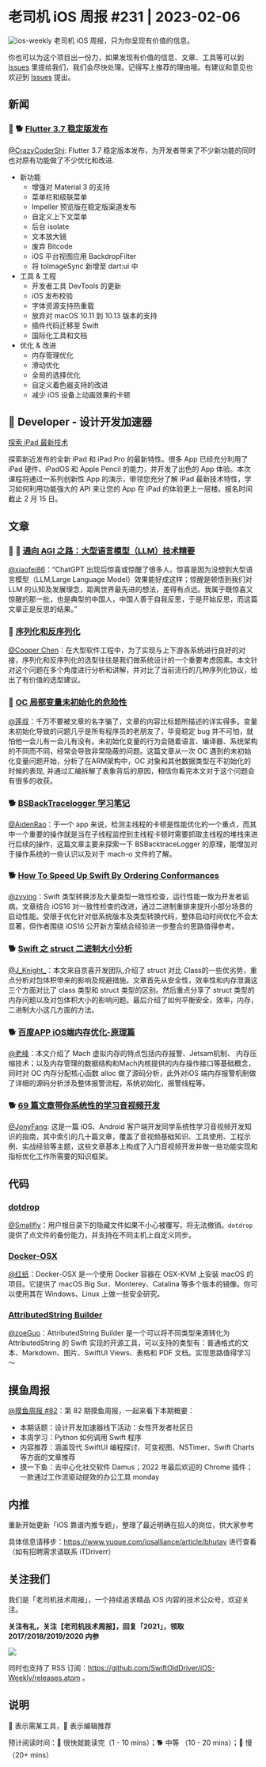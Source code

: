 # 老司机 iOS 周报 #231 | 2023-02-06

![ios-weekly](https://github.com/SwiftOldDriver/iOS-Weekly/blob/master/assets/ios-weekly.png?raw=true)
老司机 iOS 周报，只为你呈现有价值的信息。

你也可以为这个项目出一份力，如果发现有价值的信息、文章、工具等可以到 [Issues](https://github.com/SwiftOldDriver/iOS-Weekly/issues) 里提给我们，我们会尽快处理。记得写上推荐的理由哦。有建议和意见也欢迎到 [Issues](https://github.com/SwiftOldDriver/iOS-Weekly/issues) 提出。

## 新闻

### 🌟 🐕 [Flutter 3.7 稳定版发布](https://mp.weixin.qq.com/s/DOUELDqCD5MlgGfW7bMpEw)

[@CrazyCoderShi](https://github.com/CrazyCoderShi): Flutter 3.7 稳定版本发布，为开发者带来了不少新功能的同时也对原有功能做了不少优化和改进.

- 新功能
  - 增强对 Material 3 的支持
  - 菜单栏和级联菜单
  - Impeller 预览版在稳定版渠道发布
  - 自定义上下文菜单
  - 后台 isolate
  - 文本放大镜
  - 废弃 Bitcode
  - iOS 平台视图应用 BackdropFilter
  - 将 toImageSync 新增至 dart:ui 中
- 工具 & 工程
  - 开发者工具 DevTools 的更新
  - iOS 发布校验
  - 字体资源支持热重载
  - 放弃对 macOS 10.11 到 10.13 版本的支持
  - 插件代码迁移至 Swift
  - 国际化工具和文档
- 优化 & 改进
  - 内存管理优化
  - 滑动优化
  - 全局的选择优化
  - 自定义着色器支持的改进
  - 减少 iOS 设备上动画效果的卡顿

##  Developer - 设计开发加速器

[探索 iPad 最新技术](https://developer.apple.com/events/view/)

探索新近发布的全新 iPad 和 iPad Pro 的最新特性。很多 App 已经充分利用了 iPad 硬件、iPadOS 和 Apple Pencil 的能力，并开发了出色的 App 体验。本次课程将通过一系列创新性 App 的演示，带领您充分了解 iPad 最新技术特性，学习如何利用功能强大的 API 来让您的 App 在 iPad 的体验更上一层楼。报名时间截止 2 月 15 日。

## 文章

### 🌟 🐢 [通向 AGI 之路：大型语言模型（LLM）技术精要](https://zhuanlan.zhihu.com/p/597586623)

[@xiaofei86](https://github.com/xiaofei86)：“ChatGPT 出现后惊喜或惊醒了很多人。惊喜是因为没想到大型语言模型（LLM,Large Language Model）效果能好成这样；惊醒是顿悟到我们对 LLM 的认知及发展理念，距离世界最先进的想法，差得有点远。我属于既惊喜又惊醒的那一批，也是典型的中国人，中国人善于自我反思，于是开始反思，而这篇文章正是反思的结果。”

### 🐢 [序列化和反序列化](https://tech.meituan.com/2015/02/26/serialization-vs-deserialization.html)

[@Cooper Chen](https://github.com/cjlcooper)：在大型软件工程中，为了实现与上下游各系统进行良好的对接，序列化和反序列化的选型往往是我们做系统设计的一个重要考虑因素。本文针对这个问题在多个角度进行分析和讲解，并对比了当前流行的几种序列化协议，给出了有价值的选型建议。

### 🐢 [OC 局部变量未初始化的危险性](https://juejin.cn/post/7187664196492853308)

[@莲叔](https://github.com/aaaron7)：千万不要被文章的名字骗了，文章的内容比标题所描述的详实得多。变量未初始化导致的问题几乎是所有程序员的老朋友了，毕竟稳定 bug 并不可怕，就怕他一会儿有一会儿有没有。未初始化变量的行为会随着语言、编译器、系统架构的不同而不同，经常会导致非常隐蔽的问题。这篇文章从一次 OC 遇到的未初始化变量问题开始，分析了在ARM架构中，OC 对象和其他数据类型在不初始化的时候的表现, 并通过汇编拆解了表象背后的原因，相信你看完本文对于这个问题会有很多的收获。

### 🐕 [BSBackTracelogger 学习笔记](https://juejin.cn/post/6910791727670362125)

[@AidenRao](https://weibo.com/AidenRao)：于一个 app 来说，检测主线程的卡顿是性能优化的一个重点，而其中一个重要的操作就是当在子线程监控到主线程卡顿时需要抓取主线程的堆栈来进行后续的操作，这篇文章主要来探索一下 BSBacktraceLogger 的原理，能增加对于操作系统的一些认识以及对于 mach-o 文件的了解。

### 🐕 [How To Speed Up Swift By Ordering Conformances](https://www.emergetools.com/blog/posts/how-order-files-speed-up-protocols)

[@zvving](https://github.com/zvving)：Swift 类型转换涉及大量类型一致性检查，运行性能一致为开发者诟病。文章结合 iOS16 对一致性检查的改进，通过二进制重排来提升小部分场景的启动性能。受限于优化针对低系统版本及类型转换代码，整体启动时间优化不会太显著，但作者围绕 iOS16 公开新方案结合经验进一步整合的思路值得参考。

### 🐕 [Swift 之 struct 二进制大小分析](https://juejin.cn/post/7191406877819797561)

[@J_Knight_](https://github.com/knightsj)：本文来自京喜开发团队,介绍了 struct 对比 Class的一些优劣势，重点分析对包体积带来的影响及规避措施。文章首先从安全性，效率性和内存泄漏这三个方面对比了 class 类型和 struct 类型的区别。然后重点分享了 struct 类型的内存问题以及对包体积大小的影响问题。最后介绍了如何平衡安全，效率，内存，二进制大小这几方面的方法。

### 🐕 [百度APP iOS端内存优化-原理篇](https://mp.weixin.qq.com/s/6_FGFU7-X7URMms6-ucyZQ)

[@老峰](https://github.com/gesantung)：本文介绍了 Mach 虚拟内存的特点包括内存报警、Jetsam机制、 内存压缩技术；以及内存管理的数据结构和Mach内核提供的内存操作接口等基础概念，同时对 OC 内存分配核心函数 alloc 做了源码分析，此外对iOS 端内存报警机制做了详细的源码分析涉及整体报警流程，系统初始化，报警线程等。

### 🐕 [69 篇文章带你系统性的学习音视频开发](https://mp.weixin.qq.com/s/oFXvXb0Lr_wETmHn7GqJxA)

[@JonyFang](https://github.com/jonyfang): 这是一篇 iOS、Android 客户端开发同学系统性学习音视频开发知识的指南，其中索引的几十篇文章，覆盖了音视频基础知识、工具使用、工程示例、实战经验等主题，这些文章基本上构成了入门音视频开发并做一些功能实现和指标优化工作所需要的知识框架。

## 代码

### [dotdrop](https://github.com/deadc0de6/dotdrop)

[@Smallfly](https://github.com/iostalks)：用户根目录下的隐藏文件如果不小心被覆写，将无法撤销。`dotdrop` 提供了点文件的备份能力，并支持在不同主机上自定义同步。

### [Docker-OSX](https://github.com/sickcodes/Docker-OSX)

[@红纸](https://github.com/nianran)：Docker-OSX 是一个使用 Docker 容器在 OSX-KVM 上安装 macOS 的项目。它提供了 macOS Big Sur、Monterey、Catalina 等多个版本的镜像。你可以使用其在 Windows、Linux 上做一些安全研究。

### [AttributedString Builder](https://github.com/objcio/attributed-string-builder)

[@zoeGuo](https://github.com/zoeGuo)：AttributedString Builder 是一个可以将不同类型来源转化为 AttributedString 的 Swift 实现的开源工具，可以支持的类型有：普通格式的文本、Markdown、图片、SwiftUI Views、表格和 PDF 文档。实现思路值得学习～

## 摸鱼周报

[@摸鱼周报 #82](https://mp.weixin.qq.com/s/ck4Jn4Cq-yOs_mjAO-WacA)：第 82 期摸鱼周报，一起来看下本期概要：

* 本期话题：设计开发加速器线下活动：女性开发者社区日
* 本周学习：Python 如何调用 Swift 程序
* 内容推荐：涵盖现代 SwiftUI 编程探讨、可变视图、NSTimer、Swift Charts 等方面的文章推荐
* 摸一下鱼：去中心化社交软件 Damus；2022 年最后欢迎的 Chrome 插件；一款通过工作流驱动提效的办公工具 monday

## 内推

重新开始更新「iOS 靠谱内推专题」，整理了最近明确在招人的岗位，供大家参考

具体信息请移步：https://www.yuque.com/iosalliance/article/bhutav 进行查看（如有招聘需求请联系 iTDriverr）

## 关注我们

我们是「老司机技术周报」，一个持续追求精品 iOS 内容的技术公众号，欢迎关注。

**关注有礼，关注【老司机技术周报】，回复「2021」，领取 2017/2018/2019/2020 内参**

![](https://github.com/SwiftOldDriver/iOS-Weekly/blob/master/assets/qrcode_for_wechat.jpg?raw=true)

同时也支持了 RSS 订阅：https://github.com/SwiftOldDriver/iOS-Weekly/releases.atom 。

## 说明

🚧 表示需某工具，🌟 表示编辑推荐

预计阅读时间：🐎 很快就能读完（1 - 10 mins）；🐕 中等 （10 - 20 mins）；🐢 慢（20+ mins）
